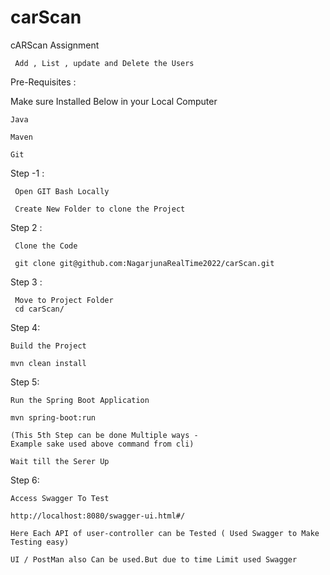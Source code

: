 # carScan

cARScan  Assignment 
       
     Add , List , update and Delete the Users

Pre-Requisites :

   Make sure Installed Below in your Local Computer

    Java 

    Maven

    Git

Step -1 :

     Open GIT Bash Locally
  
     Create New Folder to clone the Project

Step 2 :
   
     Clone the Code 

     git clone git@github.com:NagarjunaRealTime2022/carScan.git

Step 3 : 

     Move to Project Folder 
     cd carScan/

Step 4: 
  
    Build the Project
  
    mvn clean install 
 
Step 5: 

    Run the Spring Boot Application
  
    mvn spring-boot:run
  
    (This 5th Step can be done Multiple ways - 
    Example sake used above command from cli)

    Wait till the Serer Up

Step 6:

    Access Swagger To Test 
  
    http://localhost:8080/swagger-ui.html#/
   
    Here Each API of user-controller can be Tested ( Used Swagger to Make Testing easy)
  
    UI / PostMan also Can be used.But due to time Limit used Swagger
